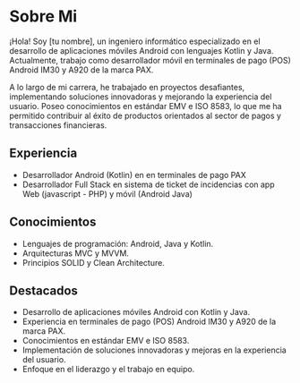# Sobre Mi

¡Hola! Soy [tu nombre], un ingeniero informático especializado en el desarrollo de aplicaciones móviles Android con lenguajes Kotlin y Java. Actualmente, trabajo como desarrollador móvil en terminales de pago (POS) Android IM30 y A920 de la marca PAX.

A lo largo de mi carrera, he trabajado en proyectos desafiantes, implementando soluciones innovadoras y mejorando la experiencia del usuario. Poseo conocimientos en estándar EMV e ISO 8583, lo que me ha permitido contribuir al éxito de productos orientados al sector de pagos y transacciones financieras.

## Experiencia

- Desarrollador Android (Kotlin) en en terminales de pago PAX
- Desarrollador Full Stack en sistema de ticket de incidencias con app Web (javascript - PHP) y móvil (Android Java)

## Conocimientos

- Lenguajes de programación: Android, Java y Kotlin.
- Arquitecturas MVC y MVVM.
- Principios SOLID y Clean Architecture.

## Destacados

- Desarrollo de aplicaciones móviles Android con Kotlin y Java.
- Experiencia en terminales de pago (POS) Android IM30 y A920 de la marca PAX.
- Conocimientos en estándar EMV e ISO 8583.
- Implementación de soluciones innovadoras y mejoras en la experiencia del usuario.
- Enfoque en el liderazgo y el trabajo en equipo.
